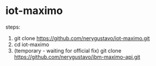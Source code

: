 # iot-maximo

steps:

1) git clone https://github.com/nerygustavo/iot-maximo.git
2) cd iot-maximo
3) (temporary - waiting for official fix) git clone https://github.com/nerygustavo/ibm-maximo-api.git
